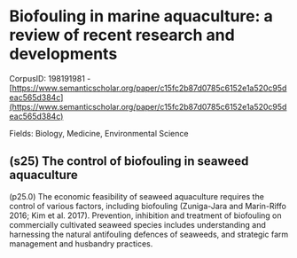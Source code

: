 # Biofouling in marine aquaculture: a review of recent research and developments

CorpusID: 198191981 - [https://www.semanticscholar.org/paper/c15fc2b87d0785c6152e1a520c95deac565d384c](https://www.semanticscholar.org/paper/c15fc2b87d0785c6152e1a520c95deac565d384c)

Fields: Biology, Medicine, Environmental Science

## (s25) The control of biofouling in seaweed aquaculture
(p25.0) The economic feasibility of seaweed aquaculture requires the control of various factors, including biofouling (Zuniga-Jara and Marin-Riffo 2016; Kim et al. 2017). Prevention, inhibition and treatment of biofouling on commercially cultivated seaweed species includes understanding and harnessing the natural antifouling defences of seaweeds, and strategic farm management and husbandry practices.
